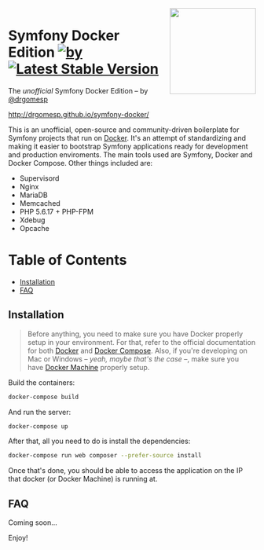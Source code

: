 <img align="right" width="175px" src="https://www.baptiste-donaux.fr/wp-content/uploads/2015/09/docker.png" />

Symfony Docker Edition [![by](https://img.shields.io/badge/by-%40drgomesp-ff69b4.svg)](https://github.com/drgomesp) [![Latest Stable Version](https://poser.pugx.org/drgomesp/symfony-docker/v/stable)](https://packagist.org/packages/drgomesp/symfony-docker)
========================

The *unofficial* Symfony Docker Edition – by [@drgomesp](https://github.com/drgomesp)

http://drgomesp.github.io/symfony-docker/

This is an unofficial, open-source and community-driven boilerplate for Symfony projects that run on [Docker](https://www.docker.com/). It's an attempt of standardizing and making it easier to bootstrap Symfony applications ready for development and production enviroments. The main tools used are Symfony, Docker and Docker Compose. Other things included are:

- Supervisord
- Nginx
- MariaDB
- Memcached
- PHP 5.6.17 + PHP-FPM
- Xdebug
- Opcache

Table of Contents
==================

- [Installation](#installation)
- [FAQ](#faq)

## Installation

> Before anything, you need to make sure you have Docker properly setup in your environment. For that, refer to the official documentation for both [Docker](https://docs.docker.com/) and [Docker Compose](https://docs.docker.com/compose/). Also, if you're developing on Mac or Windows – *yeah, maybe that's the case* –, make sure you have [Docker Machine](https://docs.docker.com/machine/) properly setup.

Build the containers:

```bash
docker-compose build
```

And run the server:

```bash
docker-compose up
```

After that, all you need to do is install the dependencies:

```bash
docker-compose run web composer --prefer-source install
```

Once that's done, you should be able to access the application on the IP that docker (or Docker Machine) is running at.

## FAQ

Coming soon...

Enjoy!
